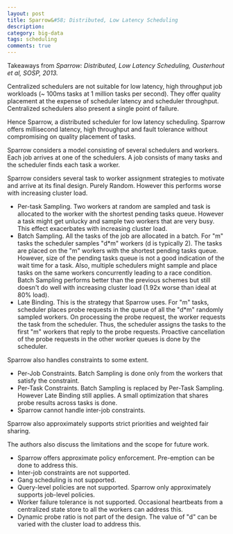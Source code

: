 ```yaml
---
layout: post
title: Sparrow&#58; Distributed, Low Latency Scheduling
description:
category: big-data
tags: scheduling
comments: true
---
```


Takeaways from *Sparrow: Distributed, Low Latency Scheduling, Ousterhout et al, SOSP, 2013.*

Centralized schedulers are not suitable for low latency, high throughput job workloads (~ 100ms tasks at 1 million tasks per second). They offer quality placement at the expense of scheduler latency and scheduler throughput. Centralized schedulers also present a single point of failure.  

Hence Sparrow, a distributed scheduler for low latency scheduling. Sparrow offers millisecond latency, high throughput and fault tolerance without compromising on quality placement of tasks.  

Sparrow considers a model consisting of several schedulers and workers. Each job arrives at one of the schedulers. A job consists of many tasks and the scheduler finds each task a worker. 

Sparrow considers several task to worker assignment strategies to motivate and arrive at its final design.
Purely Random. However this performs worse with increasing cluster load.  

- Per-task Sampling. Two workers at random are sampled and task is allocated to the worker with the shortest pending tasks queue. However a task might get unlucky and sample two workers that are very busy. This effect exacerbates with increasing cluster load.
- Batch Sampling. All the tasks of the job are allocated in a batch. For "m" tasks the scheduler samples "d*m" workers (d is typically 2). The tasks are placed on the "m" workers with the shortest pending tasks queue. However, size of the pending tasks queue is not a good indication of the wait time for a task. Also, multiple schedulers might sample and place tasks on the same workers concurrently leading to a race condition. Batch Sampling performs better than the previous schemes but still doesn't do well with increasing cluster load (1.92x worse than ideal at 80% load).
- Late Binding. This is the strategy that Sparrow uses. For "m" tasks, scheduler places probe requests in the queue of all the "d*m" randomly sampled workers. On processing the probe request, the worker requests the task from the scheduler. Thus, the scheduler assigns the tasks to the first "m" workers that reply to the probe requests. Proactive cancellation of the probe requests in the other worker queues is done by the scheduler.  

Sparrow also handles constraints to some extent.  

- Per-Job Constraints. Batch Sampling is done only from the workers that satisfy the constraint.
- Per-Task Constraints. Batch Sampling is replaced by Per-Task Sampling. However Late Binding still applies. A small optimization that shares probe results across tasks is done.
- Sparrow cannot handle inter-job constraints.

Sparrow also approximately supports strict priorities and weighted fair sharing.

The authors also discuss the limitations and the scope for future work.

- Sparrow offers approximate policy enforcement. Pre-emption can be done to address this.
- Inter-job constraints are not supported.
- Gang scheduling is not supported.
- Query-level policies are not supported. Sparrow only approximately supports job-level policies.
- Worker failure tolerance is not supported. Occasional heartbeats from a centralized state store to all the workers can address this.
- Dynamic probe ratio is not part of the design. The value of "d" can be varied with the cluster load to address this.